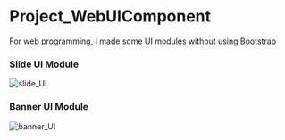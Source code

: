 # Project_WebUIComponent
For web programming, I made some UI modules without using Bootstrap 

### Slide UI Module
![slide_UI](https://github.com/DustinYook/Project_WebUIComponent/blob/master/image/Slide_UI.gif)

### Banner UI Module
![banner_UI](https://github.com/DustinYook/Project_WebUIComponent/blob/master/image/banner_UI.gif)
